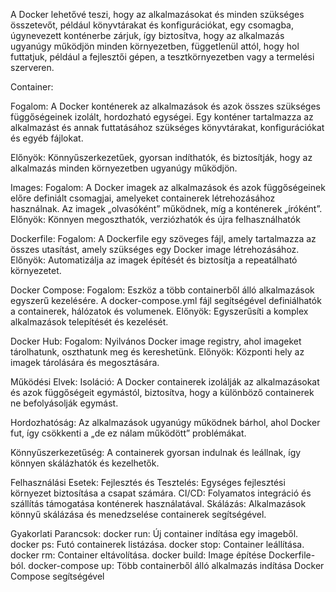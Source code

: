 A Docker lehetővé teszi, hogy az alkalmazásokat és minden szükséges összetevőt, például könyvtárakat és konfigurációkat,
egy csomagba, úgynevezett konténerbe zárjuk, így biztosítva, hogy az alkalmazás ugyanúgy működjön minden környezetben,
függetlenül attól, hogy hol futtatjuk, például a fejlesztői gépen, a tesztkörnyezetben vagy a termelési szerveren.

Container:

Fogalom: A Docker konténerek az alkalmazások és azok összes szükséges függőségeinek izolált, hordozható egységei.
Egy konténer tartalmazza az alkalmazást és annak futtatásához szükséges könyvtárakat, konfigurációkat és egyéb fájlokat.

Előnyök: Könnyűszerkezetűek, gyorsan indíthatók, és biztosítják, hogy az alkalmazás minden környezetben ugyanúgy működjön.


Images:
Fogalom: A Docker imagek az alkalmazások és azok függőségeinek előre definiált csomagjai, amelyeket containerek létrehozásához használnak.
Az imagek „olvasóként” működnek, míg a konténerek „íróként”.
Előnyök: Könnyen megoszthatók, verziózhatók és újra felhasználhatók


Dockerfile:
Fogalom: A Dockerfile egy szöveges fájl, amely tartalmazza az összes utasítást, amely szükséges egy Docker image létrehozásához.
Előnyök: Automatizálja az imagek építését és biztosítja a repeatálható környezetet.

Docker Compose:
Fogalom: Eszköz a több containerből álló alkalmazások egyszerű kezelésére. A docker-compose.yml fájl segítségével definiálhatók a containerek, hálózatok és volumenek.
Előnyök: Egyszerűsíti a komplex alkalmazások telepítését és kezelését.

Docker Hub:
Fogalom: Nyilvános Docker image registry, ahol imageket tárolhatunk, oszthatunk meg és kereshetünk.
Előnyök: Központi hely az imagek tárolására és megosztására.


Működési Elvek:
Isoláció: A Docker containerek izolálják az alkalmazásokat és azok függőségeit egymástól, biztosítva, hogy a különböző containerek ne befolyásolják egymást.

Hordozhatóság: Az alkalmazások ugyanúgy működnek bárhol, ahol Docker fut, így csökkenti a „de ez nálam működött” problémákat.

Könnyűszerkezetűség: A containerek gyorsan indulnak és leállnak, így könnyen skálázhatók és kezelhetők.


Felhasználási Esetek:
Fejlesztés és Tesztelés: Egységes fejlesztési környezet biztosítása a csapat számára.
CI/CD: Folyamatos integráció és szállítás támogatása konténerek használatával.
Skálázás: Alkalmazások könnyű skálázása és menedzselése containerek segítségével.


Gyakorlati Parancsok:
docker run: Új container indítása egy imageből.
docker ps: Futó containerek listázása.
docker stop: Container leállítása.
docker rm: Container eltávolítása.
docker build: Image építése Dockerfile-ból.
docker-compose up: Több containerből álló alkalmazás indítása Docker Compose segítségével
